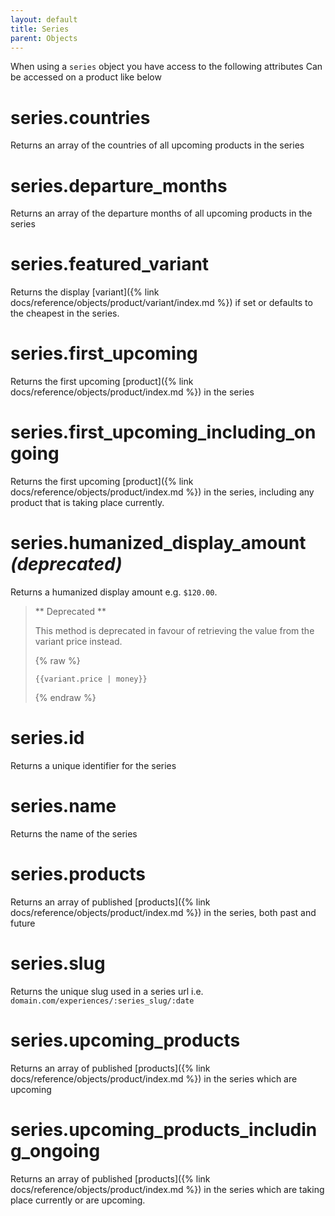 ```yaml
---
layout: default
title: Series
parent: Objects
---
```


When using a `series` object you have access to the following attributes
Can be accessed on a product like below

# series.countries

Returns an array of the countries of all upcoming products in the series

# series.departure_months

Returns an array of the departure months of all upcoming products in the series

# series.featured_variant

Returns the display [variant]({% link docs/reference/objects/product/variant/index.md %}) if set or defaults to the cheapest in the series.

# series.first_upcoming

Returns the first upcoming [product]({% link docs/reference/objects/product/index.md %}) in the series

# series.first_upcoming_including_ongoing

Returns the first upcoming [product]({% link docs/reference/objects/product/index.md %}) in the series, including any product that is taking place currently.

# series.humanized_display_amount _(deprecated)_

Returns a humanized display amount e.g. `$120.00`.

> ** Deprecated **
>
> This method is deprecated in favour of retrieving the value from the variant price instead.
>
> {% raw %}
> ```liquid
> {{variant.price | money}}
> ```
> {% endraw %}

# series.id

Returns a unique identifier for the series

# series.name

Returns the name of the series

# series.products

Returns an array of published [products]({% link docs/reference/objects/product/index.md %}) in the series, both past and future

# series.slug

Returns the unique slug used in a series url i.e. `domain.com/experiences/:series_slug/:date`

# series.upcoming_products

Returns an array of published [products]({% link docs/reference/objects/product/index.md %}) in the series which are upcoming

# series.upcoming_products_including_ongoing

Returns an array of published [products]({% link docs/reference/objects/product/index.md %}) in the series which are taking place currently or are upcoming.

